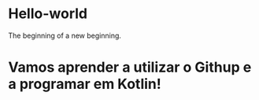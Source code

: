 # Hello-world
The beginning of a new beginning.
# Vamos aprender a utilizar o Githup e a programar em Kotlin!
